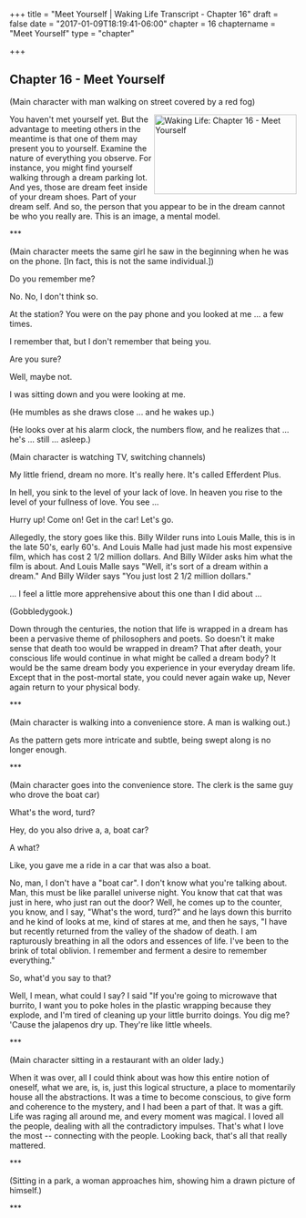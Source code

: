 +++
title = "Meet Yourself | Waking Life Transcript - Chapter 16"
draft = false
date = "2017-01-09T18:19:41-06:00"
chapter = 16
chaptername = "Meet Yourself"
type = "chapter"


+++

## Chapter 16 - Meet Yourself

<p>(Main character with man walking on street covered by a red fog)</p>
<p>
<a href="http://media.jamesrskemp.com/graphics/wakingLife/WakingLife_16_1.jpg" onclick="window.open(this.href);return false;"><img src="http://media.jamesrskemp.com/graphics/wakingLife/WakingLife_16_1_t.jpg" alt="Waking Life: Chapter 16 - Meet Yourself" style="width:250px;height:140px;" align="right" /></a>You haven't met yourself yet. But the advantage to meeting others in the meantime is that one of them may present you to yourself. Examine the nature of everything you observe. For instance, you might find yourself walking through a dream parking lot. And yes, those are dream feet inside of your dream shoes. Part of your dream self. And so, the person that you appear to be in the dream cannot be who you really are. This is an image, a mental model. 
</p>
<p>***</p>
<p>(Main character meets the same girl he saw in the beginning when he was on the phone. [In fact, this is not the same individual.]) 
</p>
<p>Do you remember me?<!--adsense--> 
</p>
<p>No. No, I don't think so. 
</p>
<p>At the station? You were on the pay phone and you looked at me ... a few times. 
</p>
<p>I remember that, but I don't remember that being you. 
</p>
<p>Are you sure? 
</p>
<p>Well, maybe not. 
</p>
<p>I was sitting down and you were looking at me. 
</p>
<p>(He mumbles as she draws close ... and he wakes up.) 
</p>
<p>(He looks over at his alarm clock, the numbers flow, and he realizes that ... he's ... still ... asleep.) 
</p>
<p>
(Main character is watching TV, switching channels) 
</p>
<p>
My little friend, dream no more. It's really here. It's called Efferdent Plus. 
</p>
<p>
In hell, you sink to the level of your lack of love. In heaven you rise to the level of your fullness of love. You see ... 
</p>
<p>
Hurry up! Come on! Get in the car! Let's go. 
</p>
<p>
Allegedly, the story goes like this. Billy Wilder runs into Louis Malle, this is in the late 50's, early 60's. And Louis Malle had just made his most expensive film, which has cost 2 1/2 million dollars. And Billy Wilder asks him what the film is about. And Louis Malle says &quot;Well, it's sort of a dream within a dream.&quot; And Billy Wilder says &quot;You just lost 2 1/2 million dollars.&quot; 
</p>
<p>
... I feel a little more apprehensive about this one than I did about ... 
</p>
<p>
(Gobbledygook.) 
</p>
<p>
Down through the centuries, the notion that life is wrapped in a dream has been a pervasive theme of philosophers and poets. So doesn't it make sense that death too would be wrapped in dream? That after death, your conscious life would continue in what might be called a dream body? It would be the same dream body you experience in your everyday dream life. Except that in the post-mortal state, you could never again wake up, Never again return to your physical body. 
</p>
<p>
*** 
</p>
<p>
(Main character is walking into a convenience store. A man is walking out.) 
</p>
<p>
As the pattern gets more intricate and subtle, being swept along is no longer enough. 
</p>
<p>
*** 
</p>
<p>
(Main character goes into the convenience store. The clerk is the same guy who drove the boat car) 
</p>
<p>What's the word, turd? 
</p>
<p>Hey, do you also drive a, a, boat car? 
</p>
<p>A what? 
</p>
<p>Like, you gave me a ride in a car that was also a boat. 
</p>
<p>No, man, I don't have a &quot;boat car&quot;. I don't know what you're talking about. Man, this must be like parallel universe night. You know that cat that was just in here, who just ran out the door? Well, he comes up to the counter, you know, and I say, &quot;What's the word, turd?&quot; and he lays down this burrito and he kind of looks at me, kind of stares at me, and then he says, &quot;I have but recently returned from the valley of the shadow of death. I am rapturously breathing in all the odors and essences of life. I've been to the brink of total oblivion. I remember and ferment a desire to remember everything.&quot; 
</p>
<p>So, what'd you say to that? 
</p>
<p>Well, I mean, what could I say? I said &quot;If you're going to microwave that burrito, I want you to poke holes in the plastic wrapping because they explode, and I'm tired of cleaning up your little burrito doings. You dig me? 'Cause the jalapenos dry up. They're like little wheels. 
</p>
<p>*** 
</p>
<p>(Main character sitting in a restaurant with an older lady.) 
</p>
<p>When it was over, all I could think about was how this entire notion of oneself, what we are, is, is, just this logical structure, a place to momentarily house all the abstractions. It was a time to become conscious, to give form and coherence to the mystery, and I had been a part of that. It was a gift. Life was raging all around me, and every moment was magical. I loved all the people, dealing with all the contradictory impulses. That's what I love the most -- connecting with the people. Looking back, that's all that really mattered.
</p>
<p>***
</p>
<p>(Sitting in a park, a woman approaches him, showing him a drawn picture of himself.) 
</p>
<p>*** 
</p>